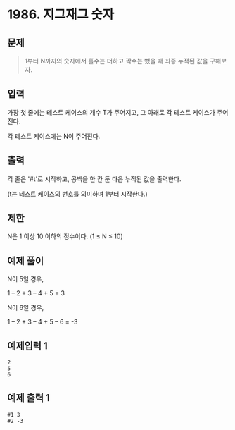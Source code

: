 # 1986. 지그재그 숫자
## 문제
> 1부터 N까지의 숫자에서 홀수는 더하고 짝수는 뺐을 때 최종 누적된 값을 구해보자.
## 입력
가장 첫 줄에는 테스트 케이스의 개수 T가 주어지고, 그 아래로 각 테스트 케이스가 주어진다.

각 테스트 케이스에는 N이 주어진다.
## 출력
각 줄은 '#t'로 시작하고, 공백을 한 칸 둔 다음 누적된 값을 출력한다.

(t는 테스트 케이스의 번호를 의미하며 1부터 시작한다.)
## 제한
N은 1 이상 10 이하의 정수이다. (1 ≤ N ≤ 10)

## 예제 풀이
N이 5일 경우,

1 – 2 + 3 – 4 + 5 = 3

N이 6일 경우,

1 – 2 + 3 – 4 + 5 – 6 = -3

## 예제입력 1
```
2
5
6
```
## 예제 출력 1
```
#1 3
#2 -3
```
